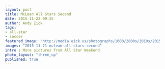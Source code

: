 ```yaml
---
layout: post
title: McLean All Stars Second
date: 2015-11-22 09:35
author: Andy Eick
tags: 
- all-star
- soccer
featured_image: "http://media.eick.us/photographs/1600/2000s/2010s/2015//11/2015-11-21/20151121-0331.jpeg"
images: "2015-11-21-mclean-all-stars-second"
intro : More pictures from All Star Weekend
photo_layout: "three_up"
published: true
---
```


